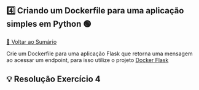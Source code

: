 ## 4️⃣ Criando um Dockerfile para uma aplicação simples em Python 🟢

[🔼 Voltar ao Sumário](#sumário-)

Crie um Dockerfile para uma aplicação Flask que retorna uma mensagem ao acessar 
um endpoint, para isso utilize o projeto [Docker Flask](https://awesome-compose/flask/app%20at%20master%20%C2%B7%20docker/awesome-compose)

## 💡 Resolução Exercício 4